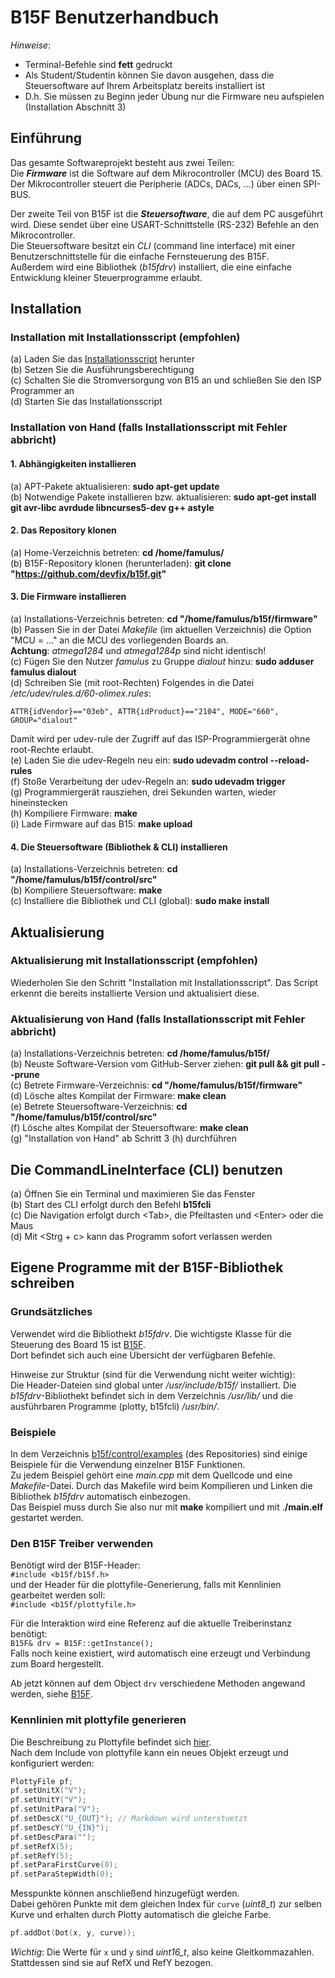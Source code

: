 # B15F Benutzerhandbuch
*Hinweise*:  
 - Terminal-Befehle sind **fett** gedruckt  
 - Als Student/Studentin können Sie davon ausgehen, dass die Steuersoftware auf Ihrem Arbeitsplatz bereits installiert ist  
 - D.h. Sie müssen zu Beginn jeder Übung nur die Firmware neu aufspielen (Installation Abschnitt 3)  

## Einführung
Das gesamte Softwareprojekt besteht aus zwei Teilen:  
Die ***Firmware*** ist die Software auf dem Mikrocontroller (MCU) des Board 15. Der Mikrocontroller steuert die Peripherie (ADCs, DACs, ...) über einen SPI-BUS.  

Der zweite Teil von B15F ist die ***Steuersoftware***, die auf dem PC ausgeführt wird. Diese sendet über eine USART-Schnittstelle (RS-232) Befehle an den Mikrocontroller.  
Die Steuersoftware besitzt ein *CLI* (command line interface) mit einer Benutzerschnittstelle für die einfache Fernsteuerung des B15F.  
Außerdem wird eine Bibliothek (*b15fdrv*) installiert, die eine einfache Entwicklung kleiner Steuerprogramme erlaubt.

## Installation

### Installation mit Installationsscript (empfohlen)

 (a) Laden Sie das [Installationsscript](https://raw.githubusercontent.com/devfix/b15f/master/install) herunter  
 (b) Setzen Sie die Ausführungsberechtigung  
 (c) Schalten Sie die Stromversorgung von B15 an und schließen Sie den ISP Programmer an  
 (d) Starten Sie das Installationsscript  

### Installation von Hand (falls Installationsscript mit Fehler abbricht)

#### 1. Abhängigkeiten installieren
 (a) APT-Pakete aktualisieren: **sudo apt-get update**  
 (b) Notwendige Pakete installieren bzw. aktualisieren: **sudo apt-get install git avr-libc avrdude libncurses5-dev g++ astyle**  

#### 2. Das Repository klonen
 (a) Home-Verzeichnis betreten: **cd /home/famulus/**  
 (b) B15F-Repository klonen (herunterladen): **git clone "https://github.com/devfix/b15f.git"**  

#### 3. Die Firmware installieren
 (a) Installations-Verzeichnis betreten: **cd "/home/famulus/b15f/firmware"**  
 (b) Passen Sie in der Datei *Makefile* (im aktuellen Verzeichnis) die Option "MCU = ..." an die MCU des vorliegenden Boards an.  
      **Achtung**: *atmega1284* und *atmega1284p* sind nicht identisch!  
 (c) Fügen Sie den Nutzer *famulus* zu Gruppe *dialout* hinzu: **sudo adduser famulus dialout**  
 (d) Schreiben Sie (mit root-Rechten) Folgendes in die Datei */etc/udev/rules.d/60-olimex.rules*:  
```
ATTR{idVendor}=="03eb", ATTR{idProduct}=="2104", MODE="660", GROUP="dialout"
```
 Damit wird per udev-rule der Zugriff auf das ISP-Programmiergerät ohne root-Rechte erlaubt.  
 (e) Laden Sie die udev-Regeln neu ein: **sudo udevadm control --reload-rules**  
 (f) Stoße Verarbeitung der udev-Regeln an: **sudo udevadm trigger**  
 (g) Programmiergerät rausziehen, drei Sekunden warten, wieder hineinstecken  
 (h) Kompiliere Firmware: **make**  
 (i) Lade Firmware auf das B15: **make upload**  

#### 4. Die Steuersoftware (Bibliothek & CLI) installieren
 (a) Installations-Verzeichnis betreten: **cd "/home/famulus/b15f/control/src"**  
 (b) Kompiliere Steuersoftware: **make**  
 (c) Installiere die Bibliothek und CLI (global): **sudo make install**  

## Aktualisierung

### Aktualisierung mit Installationsscript (empfohlen)
Wiederholen Sie den Schritt "Installation mit Installationsscript". Das Script erkennt die bereits installierte Version und aktualisiert diese.

### Aktualisierung von Hand (falls Installationsscript mit Fehler abbricht)
 (a) Installations-Verzeichnis betreten: **cd /home/famulus/b15f/**  
 (b) Neuste Software-Version vom GitHub-Server ziehen: **git pull && git pull --prune**  
 (c) Betrete Firmware-Verzeichnis: **cd "/home/famulus/b15f/firmware"**  
 (d) Lösche altes Kompilat der Firmware: **make clean**  
 (e) Betrete Steuersoftware-Verzeichnis: **cd "/home/famulus/b15f/control/src"**  
 (f) Lösche altes Kompilat der Steuersoftware: **make clean**  
 (g) "Installation von Hand" ab Schritt 3 (h) durchführen
 
## Die CommandLineInterface (CLI) benutzen
 (a) Öffnen Sie ein Terminal und maximieren Sie das Fenster  
 (b) Start des CLI erfolgt durch den Befehl **b15fcli**  
 (c) Die Navigation erfolgt durch &lt;Tab&gt;, die Pfeiltasten und &lt;Enter&gt; oder die Maus  
 (d) Mit &lt;Strg + c&gt; kann das Programm sofort verlassen werden

## Eigene Programme mit der B15F-Bibliothek schreiben

### Grundsätzliches
Verwendet wird die Bibliothekt *b15fdrv*.
Die wichtigste Klasse für die Steuerung des Board 15 ist [B15F](https://devfix.github.io/b15f/html/classB15F.html).  
Dort befindet sich auch eine Übersicht der verfügbaren Befehle.  

Hinweise zur Struktur (sind für die Verwendung nicht weiter wichtig):  
Die Header-Dateien sind global unter */usr/include/b15f/* installiert. Die *b15fdrv*-Bibliothekt befindet sich in dem Verzeichnis */usr/lib/* und die ausführbaren Programme (plotty, b15fcli) */usr/bin/*.

### Beispiele
In dem Verzeichnis [b15f/control/examples](https://github.com/devfix/b15f/tree/master/control/examples) (des Repositories) sind einige Beispiele für die Verwendung einzelner B15F Funktionen.  
Zu jedem Beispiel gehört eine *main.cpp* mit dem Quellcode und eine *Makefile*-Datei. Durch das Makefile wird beim Kompilieren und Linken die Bibliothek *b15fdrv* automatisch einbezogen.  
Das Beispiel muss durch Sie also nur mit **make** kompiliert und mit .**/main.elf** gestartet werden.

### Den B15F Treiber verwenden
Benötigt wird der B15F-Header:  
`#include <b15f/b15f.h>`  
und der Header für die plottyfile-Generierung, falls mit Kennlinien gearbeitet werden soll:  
`#include <b15f/plottyfile.h>` 

Für die Interaktion wird eine Referenz auf die aktuelle Treiberinstanz benötigt:  
`B15F& drv = B15F::getInstance();`  
Falls noch keine existiert, wird automatisch eine erzeugt und Verbindung zum Board hergestellt.  

Ab jetzt können auf dem Object `drv` verschiedene Methoden angewand werden, siehe [B15F](https://devfix.github.io/b15f/html/classB15F.html).  

### Kennlinien mit plottyfile generieren
Die Beschreibung zu Plottyfile befindet sich [hier](https://devfix.github.io/b15f/html/classPlottyFile.html).  
Nach dem Include von plottyfile kann ein neues Objekt erzeugt und konfiguriert werden:  
```C++
PlottyFile pf;  
pf.setUnitX("V");  
pf.setUnitY("V");  
pf.setUnitPara("V");  
pf.setDescX("U_{OUT}"); // Markdown wird unterstuetzt  
pf.setDescY("U_{IN}");  
pf.setDescPara("");  
pf.setRefX(5);  
pf.setRefY(5);  
pf.setParaFirstCurve(0);  
pf.setParaStepWidth(0);
```
Messpunkte können anschließend hinzugefügt werden.  
Dabei gehören Punkte mit dem gleichen Index für `curve` (*uint8_t*) zur selben Kurve und erhalten durch Plotty automatisch die gleiche Farbe.  
```C++
pf.addDot(Dot(x, y, curve));
```
*Wichtig*: Die Werte für `x` und `y` sind *uint16_t*, also keine Gleitkommazahlen. Stattdessen sind sie auf RefX und RefY bezogen.
